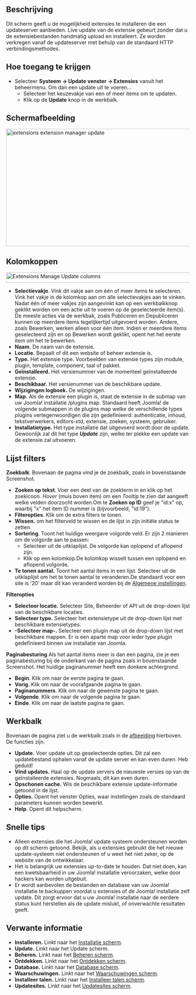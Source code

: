 <!-- Filename: Help4.x:Extensions:_Update / Display title: Extensies: Update -->

## Beschrijving

Dit scherm geeft u de mogelijkheid extensies te installeren die een
updateserver aanbieden. Live update van de extensie gebeurt zonder dat u
de extensiebestanden handmatig upload en installeert. Ze worden
verkregen vanaf de updateserver met behulp van de standaard HTTP
verbindingsmethodes.

## Hoe toegang te krijgen

- Selecteer **Systeem → Update venster → Extensies** vanuit het
  beheermenu. Om dan een update uit te voeren...
  - Selecteer het keuzevakje van een of meer items om te updaten.
  - Klik op de **Update** knop in de werkbalk.

## Schermafbeelding

<img
src="https://docs.joomla.org/images/thumb/3/3b/Help-4x-extensions-extension-manager-update-nl.png/800px-Help-4x-extensions-extension-manager-update-nl.png"
decoding="async"
srcset="https://docs.joomla.org/images/3/3b/Help-4x-extensions-extension-manager-update-nl.png 1.5x"
data-file-width="1120" data-file-height="449" width="800" height="321"
alt="extensions extension manager update" />

## Kolomkoppen

<img
src="https://docs.joomla.org/images/thumb/a/a4/Help-4x-Extensions-Manage-Update-columns-nl.png/680px-Help-4x-Extensions-Manage-Update-columns-nl.png.jpeg"
decoding="async"
srcset="https://docs.joomla.org/images/a/a4/Help-4x-Extensions-Manage-Update-columns-nl.png 1.5x"
data-file-width="905" data-file-height="37" width="680" height="28"
alt="Extensions Manage Update columns" />

- **Selectievakje**. Vink dit vakje aan om één of meer items te
  selecteren. Vink het vakje in de kolomkop aan om alle selectievakjes
  aan te vinken. Nadat één of meer vakjes zijn aangevinkt kan op een
  werkbalkknop geklikt worden om een actie uit te voeren op de
  geselecteerde item(s). De meeste acties via de werkbak, zoals
  Publiceren en Depubliceren kunnen op meerdere items tegelijkertijd
  uitgevoerd worden. Andere, zoals Bewerken, werken alleen voor één
  item. Indien er meerdere items geselecteerd zijn en op Bewerken wordt
  geklikt, opent het het eerste item om het te bewerken.
- **Naam.** De naam van de extensie.
- **Locatie.** Bepaalt of dit een website of beheer extensie is.
- **Type.** Het extensie type. Voorbeelden van extensie types zijn
  module, plugin, template, component, taal of pakket.
- **Geïnstalleerd.** Het versienummer van de momenteel geïnstalleerde
  extensie.
- **Beschikbaar.** Het versienummer van de beschikbare update.
- **Wijzigingen logboek.** De wijzigingen.
- **Map.** Als de extensie een plugin is, staat de extensie in de submap
  van uw Joomla! installatie /plugins map. Standaard heeft Joomla! de
  volgende submappen in de plugins map welke de verschillende types
  plugins vertegenwoordigen die zijn gedefinieerd: authenticatie,
  inhoud, tekstverwerkers, editors-xtd, extensie, zoeken, systeem,
  gebruiker.
- **Installatietype.** Het type installatie dat uitgevoerd wordt door de
  update. Gewoonlijk zal dit het type ***Update*** zijn, welke ter
  plekke een update van de extensie zal uitvoeren.

## Lijst filters

**Zoekbalk**. Bovenaan de pagina vind je de zoekbalk, zoals in
bovenstaande Screenshot.

- **Zoeken op tekst**. Voer een deel van de zoekterm in en klik op het
  zoekicoon. *Hover* (muis boven item) om een *Tooltip* te zien dat
  aangeeft welke velden doorzocht worden.Om te **Zoeken op ID** geef je
  "id:x" op, waarbij "x" het item ID nummer is (bijvoorbeeld, "id:19").
- **Filteropties**. Klik om de extra filters te tonen.
- **Wissen.** om het filterveld te wissen en de lijst in zijn initiële
  status te zetten.
- **Sortering**. Toont het huidige weergave volgorde veld. Er zijn 2
  manieren om de volgorde aan te passen:
  - Selecteer uit de uitklaplijst. De volgorde kan oplopend of aflopend
    zijn.
  - Klik op een kolomkop.De kolomkop wisselt tussen een oplopend en
    aflopend volgorde.
- **Te tonen aantal.** Toont het aantal items in een lijst. Selecteer
  uit de uitklaplijst om het te tonen aantal te veranderen.De standaard
  voor een site is '20' maar dit kan veranderd worden bij de [Algemene
  instellingen](https://docs.joomla.org/Help4.x:Site_Global_Configuration/nl#defaultlistlimit "Help4.x:Site Global Configuration/nl").

**Filteropties**

- **Selecteer locatie.** Selecteer Site, Beheerder of API uit de
  drop-down lijst van de beschikbare locaties.
- **Selecteer type.** Selecteer het extensietype uit de drop-down lijst
  met beschikbare extensietypes.
- **-Selecteer map-.** Selecteer een plugin map uit de drop-down lijst
  met beschikbare mappen. Er is een aparte map voor ieder type plugin
  gedefinieerd binnen uw installatie van Joomla.

**Paginabesturing** Als het aantal items meer is dan een pagina, zie je
een paginabesturing bij de onderkant van de pagina zoals in bovenstaande
Screenshot. Het huidige paginanummer heeft een donkere
achtergrond.

- **Begin**. Klik om naar de eerste pagina te gaan.
- **Vorig**. Klik om naar de voorafgaande pagina te gaan.
- **Paginanummers**. Klik om naar de gewenste pagina te gaan.
- **Volgende**. Klik om naar de volgende pagina te gaan.
- **Einde**. Klik om naar de laatste pagina te gaan.

## Werkbalk

Bovenaan de pagina ziet u de werkbalk zoals in de
[afbeelding](#Schermafbeelding) hierboven. De functies zijn.

- **Update.** Voer update uit op geselecteerde opties. Dit zal een
  updatebestand ophalen vanaf de update server en kan even duren. Heb
  geduld!
- **Vind updates.** Haal op de update servers de nieuwste versies op van
  de geïnstalleerde extensies. Nogmaals, dit kan even duren.
- **Opschonen cache.** Wis de beschikbare extensie update-informatie
  getoond in de lijst.
- **Opties.** Opent het venster Opties, waar instellingen zoals de
  standaard parameters kunnen worden bewerkt.
- **Help**. Opent dit helpscherm.

## Snelle tips

- Alleen extensies die het Joomla! update systeem ondersteunen worden op
  dit scherm getoond. Bekijk, als u extensies gebruikt die het nieuwe
  update-systeem niet ondersteunen of u weet het niet zeker, op de
  website van de ontwikkelaar.
- Het is belangrijk uw extensies up-to-date te houden. Dat niet doen,
  kan een kwetsbaarheid in uw Joomla! installatie veroorzaken, welke
  door hackers kan worden uitgebuit.
- Er wordt aanbevolen de bestanden en database van uw Joomla!
  installatie te backuppen voordat u extensies of de Joomla! installatie
  zelf update. Dit zorgt ervoor dat u uw Joomla! installatie naar de
  eerdere status kunt herstellen als de update mislukt, of onverwachte
  resultaten geeft.

## Verwante informatie

- **Installeren.** Linkt naar het [Installatie
  scherm](https://docs.joomla.org/Help4.x:Extensions:_Install/nl "Help4.x:Extensions: Install/nl").
- **Update.** Linkt naar het <span class="mw-selflink selflink">Update
  scherm</span>.
- **Beheren.** Linkt naar het [Beheren
  scherm](https://docs.joomla.org/Help4.x:Extensions:_Manage/nl "Help4.x:Extensions: Manage/nl").
- **Ontdekken.** Linkt naar het [Ontdekken
  scherm](https://docs.joomla.org/Help4.x:Extensions:_Discover/nl "Help4.x:Extensions: Discover/nl").
- **Database.** Linkt naar het [Database
  scherm](https://docs.joomla.org/Help4.x:Information:_Database/nl "Help4.x:Information: Database/nl").
- **Waarschuwingen.** Linkt naar het [Waarschuwingen
  scherm](https://docs.joomla.org/Help4.x:Information:_Warnings/nl "Help4.x:Information: Warnings/nl").
- **Installeer talen.** Linkt naar het [Installeer talen
  scherm](https://docs.joomla.org/Help4.x:Extensions_Extension_Manager_Languages/nl "Help4.x:Extensions Extension Manager Languages/nl").
- **Updatesites.** Linkt naar het <a
  href="https://docs.joomla.org/index.php?title=Help4.x:Extensions_Extension_Manager_Update_Sites/nl&amp;action=edit&amp;redlink=1"
  class="new"
  title="Help4.x:Extensions Extension Manager Update Sites/nl (page does not exist)">Updatesites
  scherm</a>.

